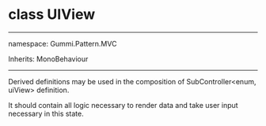 # class UIView

---

namespace: Gummi.Pattern.MVC

Inherits: MonoBehaviour

---

Derived definitions may be used in the composition of SubController<enum, uiView> definition.

It should contain all logic necessary to render data and take user input necessary in this state.
